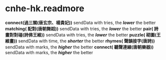 # cnhe-hk.readmore

**connect(過三關(唐玄宗、楊貴妃))** sendData with tries, the **_lower_** the better
**matching(⁠ 配對(唐朝舞蹈))** sendData with tries, the **_lower_** the better
**pair(⁠ 詩畫對對碰(詩佛王維))** sendData with tries, the **_lower_** the better
**puzzle(⁠ 砌圖(王維畫))** sendData with time, the **_shorter_** the better
**rhymes(⁠ 聲韻接字(唐詩))** sendData with marks, the **_higher_** the better
**connect(⁠ 聽聲連線(唐朝樂器))** sendData with marks, the **_higher_** the better
